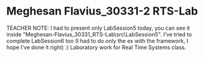 # Meghesan Flavius_30331-2 RTS-Lab
TEACHER NOTE: 
I had to present only LabSession5 today, you can see it inside "Meghesan-Flavius_30331_RTS-Lab\src\LabSession5". 
I've tried to complete LabSession6 too (I had to do only the ex with the framework, I hope I've done it right) :)
Laboratory work for Real Time Systems class.


